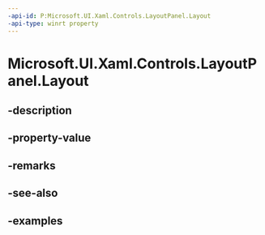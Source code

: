 ```yaml
---
-api-id: P:Microsoft.UI.Xaml.Controls.LayoutPanel.Layout
-api-type: winrt property
---
```


<!-- Property syntax.
public LayoutBase Layout { get;  set; }
-->

# Microsoft.UI.Xaml.Controls.LayoutPanel.Layout

## -description

## -property-value

## -remarks

## -see-also

## -examples

